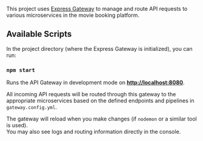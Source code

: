 This project uses [Express Gateway](https://www.express-gateway.io/) to manage and route API requests to various microservices in the movie booking platform.

## Available Scripts

In the project directory (where the Express Gateway is initialized), you can run:

### `npm start`

Runs the API Gateway in development mode on **[http://localhost:8080](http://localhost:8080)**.

All incoming API requests will be routed through this gateway to the appropriate microservices based on the defined endpoints and pipelines in `gateway.config.yml`.

The gateway will reload when you make changes (if `nodemon` or a similar tool is used).  
You may also see logs and routing information directly in the console.
